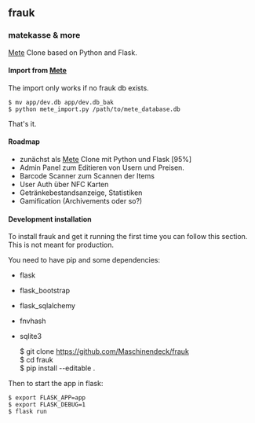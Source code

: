 ## frauk
### matekasse & more

[Mete](https://github.com/chaosdorf/mete) Clone based on Python and Flask.

#### Import from [Mete](https://github.com/chaosdorf/mete)

The import only works if no frauk db exists.

    $ mv app/dev.db app/dev.db_bak
    $ python mete_import.py /path/to/mete_database.db

That's it.

#### Roadmap
* zunächst als [Mete](https://github.com/chaosdorf/mete) Clone mit Python und Flask [95%]
* Admin Panel zum Editieren von Usern und Preisen.
* Barcode Scanner zum Scannen der Items
* User Auth über NFC Karten
* Getränkebestandsanzeige, Statistiken
* Gamification (Archivements oder so?)

#### Development installation
To install frauk and get it running the first time you can follow this section. This is not meant for production.

You need to have pip and some dependencies:
  * flask
  * flask_bootstrap
  * flask_sqlalchemy
  * fnvhash
  * sqlite3

    $ git clone https://github.com/Maschinendeck/frauk   
    $ cd frauk  
    $ pip install --editable .  

Then to start the app in flask:

    $ export FLASK_APP=app  
    $ export FLASK_DEBUG=1  
    $ flask run  

